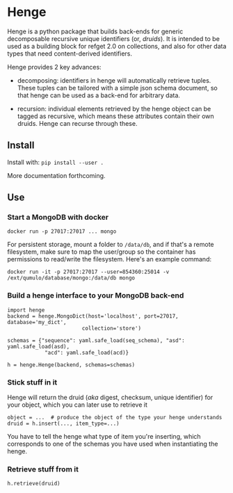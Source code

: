 # Henge 

Henge is a python package that builds back-ends for generic decomposable recursive unique identifiers (or, *druids*). It is intended to be used as a building block for refget 2.0 on collections, and also for other data types that need content-derived identifiers.

Henge provides 2 key advances:

- decomposing: identifiers in henge will automatically retrieve tuples. These tuples can be tailored with a simple json schema document, so that henge can be used as a back-end for arbitrary data.

- recursion: individual elements retrieved by the henge object can be tagged as recursive, which means these attributes contain their own druids. Henge can recurse through these.

## Install

Install with: `pip install --user .`


More documentation forthcoming.


## Use

### Start a MongoDB with docker

```
docker run -p 27017:27017 ... mongo
```

For persistent storage, mount a folder to `/data/db`, and if that's a remote filesystem, make sure to map the user/group so the container has permissions to read/write the filesystem. Here's an example command: 

```
docker run -it -p 27017:27017 --user=854360:25014 -v /ext/qumulo/database/mongo:/data/db mongo
```


### Build a henge interface to your MongoDB back-end


```
import henge
backend = henge.MongoDict(host='localhost', port=27017, database='my_dict',
                        collection='store')

schemas = {"sequence": yaml.safe_load(seq_schema), "asd": yaml.safe_load(asd),
            "acd": yaml.safe_load(acd)}

h = henge.Henge(backend, schemas=schemas)
```


### Stick stuff in it

Henge will return the druid (*aka* digest, checksum, unique identifier) for your object, which you can later use to retrieve it

```
object = ...  # produce the object of the type your henge understands
druid = h.insert(..., item_type=...)
```

You have to tell the henge what type of item you're inserting, which corresponds to one of the schemas you have used when instantiating the henge.

### Retrieve stuff from it

```
h.retrieve(druid)
```
